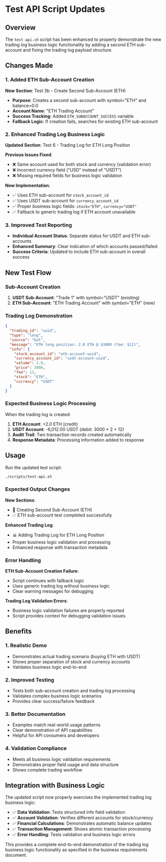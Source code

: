 # Test API Script Updates

## Overview

The `test-api.sh` script has been enhanced to properly demonstrate the new trading log business logic functionality by adding a second ETH sub-account and fixing the trading log payload structure.

## Changes Made

### 1. **Added ETH Sub-Account Creation**

**New Section**: Test 3b - Create Second Sub-Account (ETH)

- **Purpose**: Creates a second sub-account with symbol="ETH" and balance=0.0
- **Account Name**: "ETH Trading Account"
- **Success Tracking**: Added `ETH_SUBACCOUNT_SUCCESS` variable
- **Fallback Logic**: If creation fails, searches for existing ETH sub-account

### 2. **Enhanced Trading Log Business Logic**

**Updated Section**: Test 6 - Trading Log for ETH Long Position

**Previous Issues Fixed**:
- ❌ Same account used for both stock and currency (validation error)
- ❌ Incorrect currency field ("USD" instead of "USDT")
- ❌ Missing required fields for business logic validation

**New Implementation**:
- ✅ Uses ETH sub-account for `stock_account_id`
- ✅ Uses USDT sub-account for `currency_account_id`  
- ✅ Proper business logic fields: `stock="ETH"`, `currency="USDT"`
- ✅ Fallback to generic trading log if ETH account unavailable

### 3. **Improved Test Reporting**

- **Individual Account Status**: Separate status for USDT and ETH sub-accounts
- **Enhanced Summary**: Clear indication of which accounts passed/failed
- **Success Criteria**: Updated to include ETH sub-account in overall success

## New Test Flow

### Sub-Account Creation
1. **USDT Sub-Account**: "Trade 1" with symbol="USDT" (existing)
2. **ETH Sub-Account**: "ETH Trading Account" with symbol="ETH" (new)

### Trading Log Demonstration
```json
{
  "trading_id": "uuid",
  "type": "long",
  "source": "bot",
  "message": "ETH long position: 2.0 ETH @ $3000 (fee: $12)",
  "info": {
    "stock_account_id": "eth-account-uuid",
    "currency_account_id": "usdt-account-uuid",
    "volume": 2.0,
    "price": 3000,
    "fee": 12,
    "stock": "ETH",
    "currency": "USDT"
  }
}
```

### Expected Business Logic Processing
When the trading log is created:
1. **ETH Account**: +2.0 ETH (credit)
2. **USDT Account**: -6,012.00 USDT (debit: 3000 × 2 + 12)
3. **Audit Trail**: Two transaction records created automatically
4. **Response Metadata**: Processing information added to response

## Usage

Run the updated test script:
```bash
./scripts/test-api.sh
```

### Expected Output Changes

**New Sections**:
- 🏦 Creating Second Sub-Account (ETH)
- ✅ ETH sub-account test completed successfully

**Enhanced Trading Log**:
- 📊 Adding Trading Log for ETH Long Position
- Proper business logic validation and processing
- Enhanced response with transaction metadata

### Error Handling

**ETH Sub-Account Creation Failure**:
- Script continues with fallback logic
- Uses generic trading log without business logic
- Clear warning messages for debugging

**Trading Log Validation Errors**:
- Business logic validation failures are properly reported
- Script provides context for debugging validation issues

## Benefits

### 1. **Realistic Demo**
- Demonstrates actual trading scenario (buying ETH with USDT)
- Shows proper separation of stock and currency accounts
- Validates business logic end-to-end

### 2. **Improved Testing**
- Tests both sub-account creation and trading log processing
- Validates complex business logic scenarios
- Provides clear success/failure feedback

### 3. **Better Documentation**
- Examples match real-world usage patterns
- Clear demonstration of API capabilities
- Helpful for API consumers and developers

### 4. **Validation Compliance**
- Meets all business logic validation requirements
- Demonstrates proper field usage and data structure
- Shows complete trading workflow

## Integration with Business Logic

The updated script now properly exercises the implemented trading log business logic:

- ✅ **Data Validation**: Tests structured info field validation
- ✅ **Account Validation**: Verifies different accounts for stock/currency
- ✅ **Financial Calculations**: Demonstrates automatic balance updates
- ✅ **Transaction Management**: Shows atomic transaction processing
- ✅ **Error Handling**: Tests validation and business logic errors

This provides a complete end-to-end demonstration of the trading log business logic functionality as specified in the business requirements document.